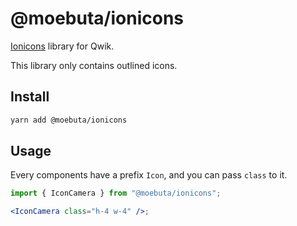 # @moebuta/ionicons

[Ionicons](https://github.com/ionic-team/ionicons) library for Qwik.

This library only contains outlined icons.

## Install

```bash
yarn add @moebuta/ionicons
```

## Usage

Every components have a prefix `Icon`, and you can pass `class` to it.

```jsx
import { IconCamera } from "@moebuta/ionicons";

<IconCamera class="h-4 w-4" />;
```
